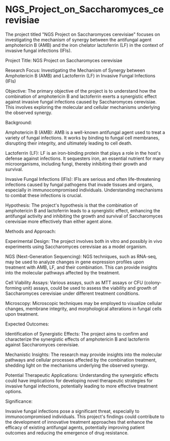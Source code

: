 # NGS_Project_on_Saccharomyces_cerevisiae
The project titled "NGS Project on Saccharomyces cerevisiae" focuses on investigating the mechanism of synergy between the antifungal agent amphotericin B (AMB) and the iron chelator lactoferrin (LF) in the context of invasive fungal infections (IFIs).

Project Title: NGS Project on Saccharomyces cerevisiae

Research Focus: Investigating the Mechanism of Synergy between Amphotericin B (AMB) and Lactoferrin (LF) in Invasive Fungal Infections (IFIs)

Objective: The primary objective of the project is to understand how the combination of amphotericin B and lactoferrin exerts a synergistic effect against invasive fungal infections caused by Saccharomyces cerevisiae. This involves exploring the molecular and cellular mechanisms underlying the observed synergy.

Background:

Amphotericin B (AMB): AMB is a well-known antifungal agent used to treat a variety of fungal infections. It works by binding to fungal cell membranes, disrupting their integrity, and ultimately leading to cell death.

Lactoferrin (LF): LF is an iron-binding protein that plays a role in the host's defense against infections. It sequesters iron, an essential nutrient for many microorganisms, including fungi, thereby inhibiting their growth and survival.

Invasive Fungal Infections (IFIs): IFIs are serious and often life-threatening infections caused by fungal pathogens that invade tissues and organs, especially in immunocompromised individuals. Understanding mechanisms to combat these infections is crucial.

Hypothesis: The project's hypothesis is that the combination of amphotericin B and lactoferrin leads to a synergistic effect, enhancing the antifungal activity and inhibiting the growth and survival of Saccharomyces cerevisiae more effectively than either agent alone.

Methods and Approach:

Experimental Design: The project involves both in vitro and possibly in vivo experiments using Saccharomyces cerevisiae as a model organism.

NGS (Next-Generation Sequencing): NGS techniques, such as RNA-seq, may be used to analyze changes in gene expression profiles upon treatment with AMB, LF, and their combination. This can provide insights into the molecular pathways affected by the treatment.

Cell Viability Assays: Various assays, such as MTT assays or CFU (colony-forming unit) assays, could be used to assess the viability and growth of Saccharomyces cerevisiae under different treatment conditions.

Microscopy: Microscopic techniques may be employed to visualize cellular changes, membrane integrity, and morphological alterations in fungal cells upon treatment.

Expected Outcomes:

Identification of Synergistic Effects: The project aims to confirm and characterize the synergistic effects of amphotericin B and lactoferrin against Saccharomyces cerevisiae.

Mechanistic Insights: The research may provide insights into the molecular pathways and cellular processes affected by the combination treatment, shedding light on the mechanisms underlying the observed synergy.

Potential Therapeutic Applications: Understanding the synergistic effects could have implications for developing novel therapeutic strategies for invasive fungal infections, potentially leading to more effective treatment options.

Significance:

Invasive fungal infections pose a significant threat, especially to immunocompromised individuals. This project's findings could contribute to the development of innovative treatment approaches that enhance the efficacy of existing antifungal agents, potentially improving patient outcomes and reducing the emergence of drug resistance.
